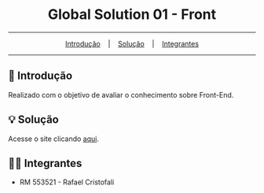 <div align="center">
  <h1 align="center">Global Solution 01 - Front</h1>
</div>

<hr/>

<p align="center">
  <a href="#pushpin-Introdução">Introdução</a>
  &nbsp;&nbsp;&nbsp;|&nbsp;&nbsp;&nbsp;
  <a href="#bulb-Solução">Solução</a>
  &nbsp;&nbsp;&nbsp;|&nbsp;&nbsp;&nbsp;
  <a href="#technologist-Integrantes">Integrantes</a>
</p>

<hr/>

## :pushpin: Introdução
Realizado com o objetivo de avaliar o conhecimento sobre Front-End.

## :bulb: Solução
Acesse o site clicando [aqui](https://rafafaaa-fiap.github.io/GS01-front/).

## :technologist: Integrantes
* RM 553521 - Rafael Cristofali
